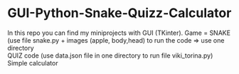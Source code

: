 # GUI-Python-Snake-Quizz-Calculator 
In this repo you can find my miniprojects with GUI (TKinter).
Game = SNAKE (use file snake.py + images (apple, body,head) to run the code => use one directory  
QUIZ code (use data.json file in one directory to run file viki_torina.py)
Simple calculator 
